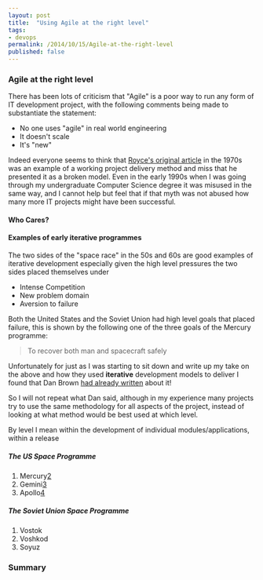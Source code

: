 ```yaml
---
layout: post
title:  "Using Agile at the right level"
tags:
- devops
permalink: /2014/10/15/Agile-at-the-right-level
published: false
---
```



### Agile at the right level

There has been lots of criticism that "Agile" is a poor way to run any form of IT development project, with the following comments being made to substantiate the statement:

* No one uses "agile" in real world engineering
* It doesn't scale
* It's "new"

Indeed everyone seems to think that [Royce's original article][1] in the 1970s was an example of a working project delivery method and miss that he presented it as a broken model. Even in the early 1990s when I was going through my undergraduate Computer Science degree it was misused in the same way, and I cannot help but feel that if that myth was not abused how many more IT projects might have been successful.

#### Who Cares?



#### Examples of early iterative programmes

The two sides of the "space race" in the 50s and 60s are good examples of iterative development especially given the high level pressures the two sides placed themselves under

* Intense Competition
* New problem domain
* Aversion to failure

Both the United States and the Soviet Union had high level goals that placed failure, this is shown by the following one of the three goals of the Mercury programme:

> To recover both man and spacecraft safely

Unfortunately for just as I was starting to sit down and write up my take on the above and how they used **iterative** development models to deliver I found that Dan Brown [had already written][5] about it!

So I will not repeat what Dan said, although in my experience many projects try to use the same methodology for all aspects of the project, instead of looking at what method would be best used at which level.

By level I mean within the development of individual modules/applications, within a release
##### The US Space Programme

1. Mercury[2]
2. Gemini[3]
3. Apollo[4]

##### The Soviet Union Space Programme

1. Vostok
2. Voshkod
3. Soyuz


### Summary

[1]: http://leadinganswers.typepad.com/leading_answers/files/original_waterfall_paper_winston_royce.pdf
[2]: http://www.nasa.gov/mission_pages/mercury/missions/goals.html
[3]: http://www.nasa.gov/mission_pages/gemini
[4]: http://www.nasa.gov/mission_pages/apollo/missions
[5]: http://blogs.ripple-rock.com/danbrown/CommentView,guid,c3c82d1c-ab22-49f8-a63f-3d2f2e81ccc7.aspx
